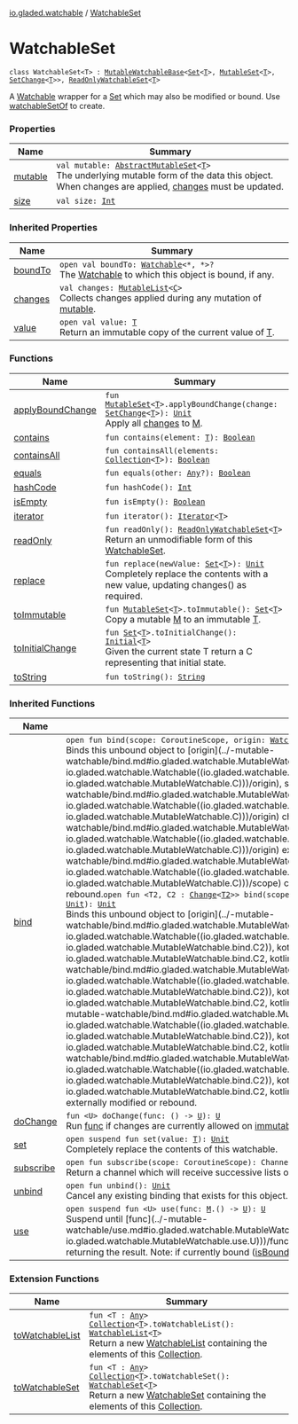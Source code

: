 [io.gladed.watchable](../index.md) / [WatchableSet](./index.md)

# WatchableSet

`class WatchableSet<T> : `[`MutableWatchableBase`](../-mutable-watchable-base/index.md)`<`[`Set`](https://kotlinlang.org/api/latest/jvm/stdlib/kotlin.collections/-set/index.html)`<`[`T`](index.md#T)`>, `[`MutableSet`](https://kotlinlang.org/api/latest/jvm/stdlib/kotlin.collections/-mutable-set/index.html)`<`[`T`](index.md#T)`>, `[`SetChange`](../-set-change/index.md)`<`[`T`](index.md#T)`>>, `[`ReadOnlyWatchableSet`](../-read-only-watchable-set.md)`<`[`T`](index.md#T)`>`

A [Watchable](../-watchable/index.md) wrapper for a [Set](https://kotlinlang.org/api/latest/jvm/stdlib/kotlin.collections/-set/index.html) which may also be modified or bound. Use [watchableSetOf](../watchable-set-of.md) to create.

### Properties

| Name | Summary |
|---|---|
| [mutable](mutable.md) | `val mutable: `[`AbstractMutableSet`](https://kotlinlang.org/api/latest/jvm/stdlib/kotlin.collections/-abstract-mutable-set/index.html)`<`[`T`](index.md#T)`>`<br>The underlying mutable form of the data this object. When changes are applied, [changes](../-mutable-watchable-base/changes.md) must be updated. |
| [size](size.md) | `val size: `[`Int`](https://kotlinlang.org/api/latest/jvm/stdlib/kotlin/-int/index.html) |

### Inherited Properties

| Name | Summary |
|---|---|
| [boundTo](../-mutable-watchable-base/bound-to.md) | `open val boundTo: `[`Watchable`](../-watchable/index.md)`<*, *>?`<br>The [Watchable](../-watchable/index.md) to which this object is bound, if any. |
| [changes](../-mutable-watchable-base/changes.md) | `val changes: `[`MutableList`](https://kotlinlang.org/api/latest/jvm/stdlib/kotlin.collections/-mutable-list/index.html)`<`[`C`](../-mutable-watchable-base/index.md#C)`>`<br>Collects changes applied during any mutation of [mutable](../-mutable-watchable-base/mutable.md). |
| [value](../-mutable-watchable-base/value.md) | `open val value: `[`T`](../-mutable-watchable-base/index.md#T)<br>Return an immutable copy of the current value of [T](../-watchable/index.md#T). |

### Functions

| Name | Summary |
|---|---|
| [applyBoundChange](apply-bound-change.md) | `fun `[`MutableSet`](https://kotlinlang.org/api/latest/jvm/stdlib/kotlin.collections/-mutable-set/index.html)`<`[`T`](index.md#T)`>.applyBoundChange(change: `[`SetChange`](../-set-change/index.md)`<`[`T`](index.md#T)`>): `[`Unit`](https://kotlinlang.org/api/latest/jvm/stdlib/kotlin/-unit/index.html)<br>Apply all [changes](../-mutable-watchable-base/changes.md) to [M](../-mutable-watchable-base/index.md#M). |
| [contains](contains.md) | `fun contains(element: `[`T`](index.md#T)`): `[`Boolean`](https://kotlinlang.org/api/latest/jvm/stdlib/kotlin/-boolean/index.html) |
| [containsAll](contains-all.md) | `fun containsAll(elements: `[`Collection`](https://kotlinlang.org/api/latest/jvm/stdlib/kotlin.collections/-collection/index.html)`<`[`T`](index.md#T)`>): `[`Boolean`](https://kotlinlang.org/api/latest/jvm/stdlib/kotlin/-boolean/index.html) |
| [equals](equals.md) | `fun equals(other: `[`Any`](https://kotlinlang.org/api/latest/jvm/stdlib/kotlin/-any/index.html)`?): `[`Boolean`](https://kotlinlang.org/api/latest/jvm/stdlib/kotlin/-boolean/index.html) |
| [hashCode](hash-code.md) | `fun hashCode(): `[`Int`](https://kotlinlang.org/api/latest/jvm/stdlib/kotlin/-int/index.html) |
| [isEmpty](is-empty.md) | `fun isEmpty(): `[`Boolean`](https://kotlinlang.org/api/latest/jvm/stdlib/kotlin/-boolean/index.html) |
| [iterator](iterator.md) | `fun iterator(): `[`Iterator`](https://kotlinlang.org/api/latest/jvm/stdlib/kotlin.collections/-iterator/index.html)`<`[`T`](index.md#T)`>` |
| [readOnly](read-only.md) | `fun readOnly(): `[`ReadOnlyWatchableSet`](../-read-only-watchable-set.md)`<`[`T`](index.md#T)`>`<br>Return an unmodifiable form of this [WatchableSet](./index.md). |
| [replace](replace.md) | `fun replace(newValue: `[`Set`](https://kotlinlang.org/api/latest/jvm/stdlib/kotlin.collections/-set/index.html)`<`[`T`](index.md#T)`>): `[`Unit`](https://kotlinlang.org/api/latest/jvm/stdlib/kotlin/-unit/index.html)<br>Completely replace the contents with a new value, updating changes() as required. |
| [toImmutable](to-immutable.md) | `fun `[`MutableSet`](https://kotlinlang.org/api/latest/jvm/stdlib/kotlin.collections/-mutable-set/index.html)`<`[`T`](index.md#T)`>.toImmutable(): `[`Set`](https://kotlinlang.org/api/latest/jvm/stdlib/kotlin.collections/-set/index.html)`<`[`T`](index.md#T)`>`<br>Copy a mutable [M](../-mutable-watchable-base/index.md#M) to an immutable [T](../-mutable-watchable-base/index.md#T). |
| [toInitialChange](to-initial-change.md) | `fun `[`Set`](https://kotlinlang.org/api/latest/jvm/stdlib/kotlin.collections/-set/index.html)`<`[`T`](index.md#T)`>.toInitialChange(): `[`Initial`](../-set-change/-initial/index.md)`<`[`T`](index.md#T)`>`<br>Given the current state T return a C representing that initial state. |
| [toString](to-string.md) | `fun toString(): `[`String`](https://kotlinlang.org/api/latest/jvm/stdlib/kotlin/-string/index.html) |

### Inherited Functions

| Name | Summary |
|---|---|
| [bind](../-mutable-watchable-base/bind.md) | `open fun bind(scope: CoroutineScope, origin: `[`Watchable`](../-watchable/index.md)`<`[`T`](../-mutable-watchable-base/index.md#T)`, `[`C`](../-mutable-watchable-base/index.md#C)`>): `[`Unit`](https://kotlinlang.org/api/latest/jvm/stdlib/kotlin/-unit/index.html)<br>Binds this unbound object to [origin](../-mutable-watchable/bind.md#io.gladed.watchable.MutableWatchable$bind(kotlinx.coroutines.CoroutineScope, io.gladed.watchable.Watchable((io.gladed.watchable.MutableWatchable.T, io.gladed.watchable.MutableWatchable.C)))/origin), such that when [origin](../-mutable-watchable/bind.md#io.gladed.watchable.MutableWatchable$bind(kotlinx.coroutines.CoroutineScope, io.gladed.watchable.Watchable((io.gladed.watchable.MutableWatchable.T, io.gladed.watchable.MutableWatchable.C)))/origin) changes, this object is updated to match [origin](../-mutable-watchable/bind.md#io.gladed.watchable.MutableWatchable$bind(kotlinx.coroutines.CoroutineScope, io.gladed.watchable.Watchable((io.gladed.watchable.MutableWatchable.T, io.gladed.watchable.MutableWatchable.C)))/origin) exactly, until [scope](../-mutable-watchable/bind.md#io.gladed.watchable.MutableWatchable$bind(kotlinx.coroutines.CoroutineScope, io.gladed.watchable.Watchable((io.gladed.watchable.MutableWatchable.T, io.gladed.watchable.MutableWatchable.C)))/scope) completes. While bound, this object may not be externally modified or rebound.`open fun <T2, C2 : `[`Change`](../-change.md)`<`[`T2`](../-mutable-watchable-base/bind.md#T2)`>> bind(scope: CoroutineScope, origin: `[`Watchable`](../-watchable/index.md)`<`[`T2`](../-mutable-watchable-base/bind.md#T2)`, `[`C2`](../-mutable-watchable-base/bind.md#C2)`>, apply: `[`M`](../-mutable-watchable-base/index.md#M)`.(`[`C2`](../-mutable-watchable-base/bind.md#C2)`) -> `[`Unit`](https://kotlinlang.org/api/latest/jvm/stdlib/kotlin/-unit/index.html)`): `[`Unit`](https://kotlinlang.org/api/latest/jvm/stdlib/kotlin/-unit/index.html)<br>Binds this unbound object to [origin](../-mutable-watchable/bind.md#io.gladed.watchable.MutableWatchable$bind(kotlinx.coroutines.CoroutineScope, io.gladed.watchable.Watchable((io.gladed.watchable.MutableWatchable.bind.T2, io.gladed.watchable.MutableWatchable.bind.C2)), kotlin.Function2((io.gladed.watchable.MutableWatchable.M, io.gladed.watchable.MutableWatchable.bind.C2, kotlin.Unit)))/origin), such that for every change to [origin](../-mutable-watchable/bind.md#io.gladed.watchable.MutableWatchable$bind(kotlinx.coroutines.CoroutineScope, io.gladed.watchable.Watchable((io.gladed.watchable.MutableWatchable.bind.T2, io.gladed.watchable.MutableWatchable.bind.C2)), kotlin.Function2((io.gladed.watchable.MutableWatchable.M, io.gladed.watchable.MutableWatchable.bind.C2, kotlin.Unit)))/origin), the change is applied to this object with [apply](../-mutable-watchable/bind.md#io.gladed.watchable.MutableWatchable$bind(kotlinx.coroutines.CoroutineScope, io.gladed.watchable.Watchable((io.gladed.watchable.MutableWatchable.bind.T2, io.gladed.watchable.MutableWatchable.bind.C2)), kotlin.Function2((io.gladed.watchable.MutableWatchable.M, io.gladed.watchable.MutableWatchable.bind.C2, kotlin.Unit)))/apply), until [scope](../-mutable-watchable/bind.md#io.gladed.watchable.MutableWatchable$bind(kotlinx.coroutines.CoroutineScope, io.gladed.watchable.Watchable((io.gladed.watchable.MutableWatchable.bind.T2, io.gladed.watchable.MutableWatchable.bind.C2)), kotlin.Function2((io.gladed.watchable.MutableWatchable.M, io.gladed.watchable.MutableWatchable.bind.C2, kotlin.Unit)))/scope) completes. While bound, this object may not be externally modified or rebound. |
| [doChange](../-mutable-watchable-base/do-change.md) | `fun <U> doChange(func: () -> `[`U`](../-mutable-watchable-base/do-change.md#U)`): `[`U`](../-mutable-watchable-base/do-change.md#U)<br>Run [func](../-mutable-watchable-base/do-change.md#io.gladed.watchable.MutableWatchableBase$doChange(kotlin.Function0((io.gladed.watchable.MutableWatchableBase.doChange.U)))/func) if changes are currently allowed on [immutable](#), or throw if not. |
| [set](../-mutable-watchable-base/set.md) | `open suspend fun set(value: `[`T`](../-mutable-watchable-base/index.md#T)`): `[`Unit`](https://kotlinlang.org/api/latest/jvm/stdlib/kotlin/-unit/index.html)<br>Completely replace the contents of this watchable. |
| [subscribe](../-mutable-watchable-base/subscribe.md) | `open fun subscribe(scope: CoroutineScope): Channel<`[`List`](https://kotlinlang.org/api/latest/jvm/stdlib/kotlin.collections/-list/index.html)`<`[`C`](../-mutable-watchable-base/index.md#C)`>>`<br>Return a channel which will receive successive lists of changes as they occur. |
| [unbind](../-mutable-watchable-base/unbind.md) | `open fun unbind(): `[`Unit`](https://kotlinlang.org/api/latest/jvm/stdlib/kotlin/-unit/index.html)<br>Cancel any existing binding that exists for this object. |
| [use](../-mutable-watchable-base/use.md) | `open suspend fun <U> use(func: `[`M`](../-mutable-watchable-base/index.md#M)`.() -> `[`U`](../-mutable-watchable-base/use.md#U)`): `[`U`](../-mutable-watchable-base/use.md#U)<br>Suspend until [func](../-mutable-watchable/use.md#io.gladed.watchable.MutableWatchable$use(kotlin.Function1((io.gladed.watchable.MutableWatchable.M, io.gladed.watchable.MutableWatchable.use.U)))/func) can safely execute, reading and/or writing data on [M](../-mutable-watchable/index.md#M) as desired and returning the result. Note: if currently bound ([isBound](../-mutable-watchable/is-bound.md) returns true), attempts to modify [M](../-mutable-watchable/index.md#M) will throw. |

### Extension Functions

| Name | Summary |
|---|---|
| [toWatchableList](../kotlin.collections.-collection/to-watchable-list.md) | `fun <T : `[`Any`](https://kotlinlang.org/api/latest/jvm/stdlib/kotlin/-any/index.html)`> `[`Collection`](https://kotlinlang.org/api/latest/jvm/stdlib/kotlin.collections/-collection/index.html)`<`[`T`](../kotlin.collections.-collection/to-watchable-list.md#T)`>.toWatchableList(): `[`WatchableList`](../-watchable-list/index.md)`<`[`T`](../kotlin.collections.-collection/to-watchable-list.md#T)`>`<br>Return a new [WatchableList](../-watchable-list/index.md) containing the elements of this [Collection](https://kotlinlang.org/api/latest/jvm/stdlib/kotlin.collections/-collection/index.html). |
| [toWatchableSet](../kotlin.collections.-collection/to-watchable-set.md) | `fun <T : `[`Any`](https://kotlinlang.org/api/latest/jvm/stdlib/kotlin/-any/index.html)`> `[`Collection`](https://kotlinlang.org/api/latest/jvm/stdlib/kotlin.collections/-collection/index.html)`<`[`T`](../kotlin.collections.-collection/to-watchable-set.md#T)`>.toWatchableSet(): `[`WatchableSet`](./index.md)`<`[`T`](../kotlin.collections.-collection/to-watchable-set.md#T)`>`<br>Return a new [WatchableSet](./index.md) containing the elements of this [Collection](https://kotlinlang.org/api/latest/jvm/stdlib/kotlin.collections/-collection/index.html). |
